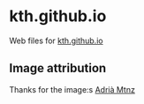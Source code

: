 # kth.github.io

Web files for [kth.github.io](https://kth.github.io)

## Image attribution
Thanks for the image:s
[Adrià Mtnz](https://www.flickr.com/photos/alloquenotenom/6066498557/in/photolist-af5oEH-5hKxW9-87o114-qACuJ-8BrPNE-87rbvL-87o16a-87nZTn-c9XmSq-87o13K-87rby9-9EQiGu-c9XjRE-72To7s-MwXQ9-9EQiA3-dqcV9-dEz9B-9EMmyT-9EQiFm-9EQixj-9EMmT2-dEz9J-87rbnj-cwfPe-c9Xhuq-kCurR-2EH4z-MwXNN-9EQivb-9EQizo-9EQius-n2fd7-9EMmLe-c9Xhzo-9tiqTE-c9Xj7f-c9XjJE-Mx6Wg-dHu2D-4zhbSm-f7jEKd-Mx6UF-dHu1u-bvawTy-Mx6WH-P9Yxe-5uN1R5-kzG9rK-89WNWa)
